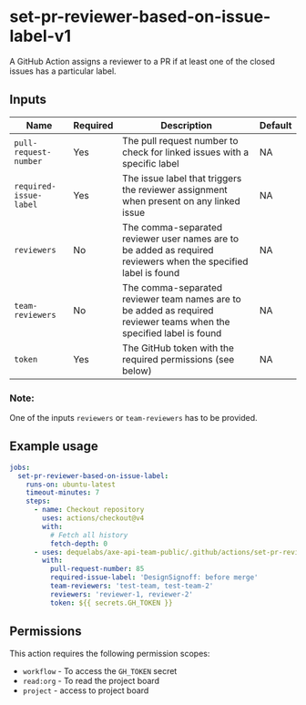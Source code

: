# set-pr-reviewer-based-on-issue-label-v1

A GitHub Action assigns a reviewer to a PR if at least one of the closed issues has a particular label.

## Inputs

| Name                   | Required | Description                                                                                                          | Default |
| ---------------------- | -------- | -------------------------------------------------------------------------------------------------------------------- | ------- |
| `pull-request-number`  | Yes      | The pull request number to check for linked issues with a specific label                                             | NA      |
| `required-issue-label` | Yes      | The issue label that triggers the reviewer assignment when present on any linked issue                               | NA      |
| `reviewers`            | No       | The comma-separated reviewer user names are to be added as required reviewers when the specified label is found      | NA      |
| `team-reviewers`       | No       | The comma-separated reviewer team names are to be added as required reviewer teams when the specified label is found | NA      |
| `token`                | Yes      | The GitHub token with the required permissions (see below)                                                           | NA      |

### Note:

One of the inputs `reviewers` or `team-reviewers` has to be provided.

## Example usage

```yaml
jobs:
  set-pr-reviewer-based-on-issue-label:
    runs-on: ubuntu-latest
    timeout-minutes: 7
    steps:
      - name: Checkout repository
        uses: actions/checkout@v4
        with:
          # Fetch all history
          fetch-depth: 0
      - uses: dequelabs/axe-api-team-public/.github/actions/set-pr-reviewer-based-on-issue-label-v1@main
        with:
          pull-request-number: 85
          required-issue-label: 'DesignSignoff: before merge'
          team-reviewers: 'test-team, test-team-2'
          reviewers: 'reviewer-1, reviewer-2'
          token: ${{ secrets.GH_TOKEN }}
```

## Permissions

This action requires the following permission scopes:

- `workflow` - To access the `GH_TOKEN` secret
- `read:org` - To read the project board
- `project` - access to project board
